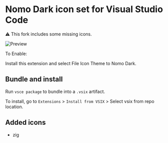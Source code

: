 # Nomo Dark icon set for Visual Studio Code

⚠️ This fork includes some missing icons.

![Preview](https://github.com/be5invis/vscode-iconset/raw/master/preview.png)

To Enable:

Install this extension and select File Icon Theme to Nomo Dark.

## Bundle and install

Run `vsce package` to bundle into a `.vsix` artifact.

To install, go to `Extensions` > `Install from VSIX` > Select vsix from repo location.

## Added icons

- zig